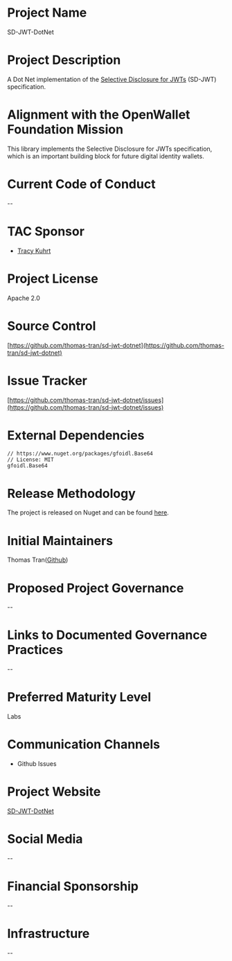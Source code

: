 # Project Name

SD-JWT-DotNet

# Project Description

A Dot Net implementation of the [Selective Disclosure for JWTs](https://www.ietf.org/archive/id/draft-ietf-oauth-selective-disclosure-jwt-04.html) (SD-JWT) specification.

# Alignment with the OpenWallet Foundation Mission

This library implements the Selective Disclosure for JWTs specification, which is an important building block for future digital identity wallets.

# Current Code of Conduct

--

# TAC Sponsor

- [Tracy Kuhrt](https://github.com/tkuhrt)

# Project License

Apache 2.0

# Source Control

[https://github.com/thomas-tran/sd-jwt-dotnet](https://github.com/thomas-tran/sd-jwt-dotnet)

# Issue Tracker

[https://github.com/thomas-tran/sd-jwt-dotnet/issues](https://github.com/thomas-tran/sd-jwt-dotnet/issues)

# External Dependencies

```nuget
// https://www.nuget.org/packages/gfoidl.Base64
// License: MIT
gfoidl.Base64

```

# Release Methodology

The project is released on Nuget and can be found [here](https://www.nuget.org/packages/).

# Initial Maintainers

Thomas Tran([Github](https://github.com/thomas-tran))

# Proposed Project Governance

--

# Links to Documented Governance Practices

--

# Preferred Maturity Level

Labs

# Communication Channels

- Github Issues

# Project Website

[SD-JWT-DotNet](https://github.com/thomas-tran/sd-jwt-dotnet)

# Social Media

--

# Financial Sponsorship

--

# Infrastructure

--
